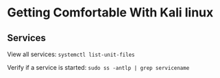 # Getting Comfortable With Kali linux

## Services

View all services: `systemctl list-unit-files`

Verify if a service is started: `sudo ss -antlp | grep servicename`



